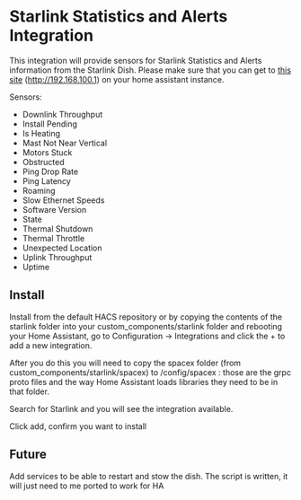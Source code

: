 # Starlink Statistics and Alerts Integration

This integration will provide sensors for Starlink Statistics and Alerts information from the Starlink Dish.
Please make sure that you can get to <a target="_blank" href="http://192.168.100.1/">this site<a> (http://192.168.100.1) on your home assistant instance.

Sensors:
- Downlink Throughput
- Install Pending
- Is Heating
- Mast Not Near Vertical
- Motors Stuck
- Obstructed
- Ping Drop Rate
- Ping Latency
- Roaming
- Slow Ethernet Speeds
- Software Version
- State
- Thermal Shutdown
- Thermal Throttle
- Unexpected Location
- Uplink Throughput
- Uptime

## Install

Install from the default HACS repository or by copying the contents of the starlink folder into your custom_components/starlink folder and rebooting your Home Assistant, go to Configuration -> Integrations and click the + to add a new integration.

After you do this you will need to copy the spacex folder (from custom_components/starlink/spacex) to /config/spacex : those are the grpc proto files and the way Home Assistant loads libraries they need to be in that folder.

Search for Starlink and you will see the integration available.

Click add, confirm you want to install

## Future

Add services to be able to restart and stow the dish. The script is written, it will just need to me ported to work for HA